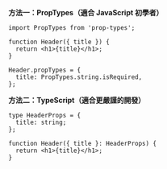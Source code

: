 
**方法一：PropTypes（適合 JavaScript 初學者）**

    import PropTypes from 'prop-types';
    
    function Header({ title }) {
      return <h1>{title}</h1>;
    }
    
    Header.propTypes = {
      title: PropTypes.string.isRequired,
    };

**方法二：TypeScript（適合更嚴謹的開發）**

    type HeaderProps = {
      title: string;
    };
    
    function Header({ title }: HeaderProps) {
      return <h1>{title}</h1>;
    }
